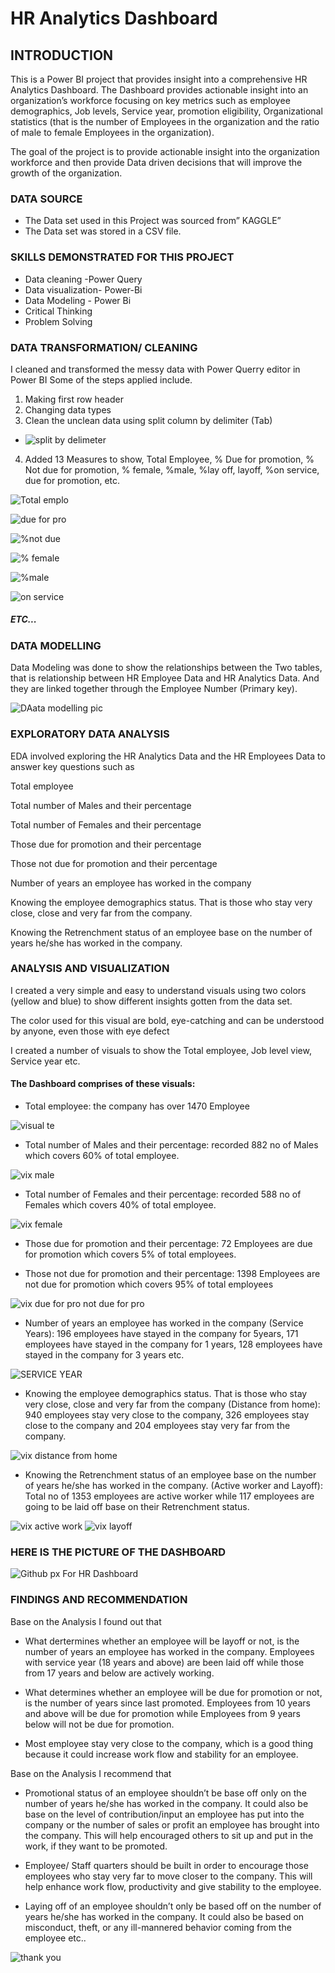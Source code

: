 # HR Analytics Dashboard
## INTRODUCTION
This is a Power BI project that provides insight into a comprehensive HR Analytics Dashboard. The Dashboard provides actionable insight into an organization’s workforce focusing on key metrics such as employee demographics, Job levels, Service year, promotion eligibility, Organizational statistics (that is the number of Employees in the organization and the ratio of male to female Employees in the organization).

The goal of the project is to provide actionable insight into the organization workforce and then provide Data driven decisions that will improve the growth of the organization.

### DATA SOURCE
-	The Data set used in this Project was sourced from” KAGGLE” 
-	The Data set was stored in a CSV file.

### SKILLS DEMONSTRATED FOR THIS PROJECT
-	 Data cleaning -Power Query
-	Data visualization- Power-Bi
-	Data Modeling - Power Bi
-	Critical Thinking
-	Problem Solving

### DATA TRANSFORMATION/ CLEANING
I cleaned and transformed the messy data with Power Querry editor in Power BI
Some of the steps applied include.
1)	Making first row header
2)	Changing data types
3)	Clean the unclean data using split column by delimiter (Tab)
- ![split by delimeter](https://github.com/user-attachments/assets/7c5fcac6-09d4-43de-9c51-f119c3a8bc32)
  
    	
4)	Added 13 Measures to show, Total Employee, % Due for promotion, % Not due for promotion, % female, %male, %lay off, layoff, %on service, due for promotion, etc.

   ![Total emplo](https://github.com/user-attachments/assets/059fcd96-877b-422e-9074-d10f6833c854)


![due for pro](https://github.com/user-attachments/assets/762076d9-6ea2-4319-a706-267dce6b65e6)

![%not due](https://github.com/user-attachments/assets/a709f866-0fad-44b1-8c95-46138257a938)

![% female](https://github.com/user-attachments/assets/7d77eb42-018e-4cfe-a90f-3e72370c715b)

![%male](https://github.com/user-attachments/assets/6d1f4ce6-5806-4457-ad45-ee9d7c26ded4)

![on service](https://github.com/user-attachments/assets/15035298-bc85-4cb9-bfb9-814a724522ff)  

##### ETC...


### DATA MODELLING
Data Modeling was done to show the relationships between the Two tables, that is relationship between HR Employee Data and HR Analytics Data. And they are linked together through the Employee Number (Primary key). 

![DAata modelling pic](https://github.com/user-attachments/assets/528a503c-b80e-4ef9-937c-0bb0ea7a3ee4)

### EXPLORATORY DATA ANALYSIS

EDA involved exploring the HR Analytics Data and the HR Employees Data to answer key questions such as

Total employee

Total number of Males and their percentage 

Total number of Females and their percentage

Those due for promotion and their percentage

Those not due for promotion and their percentage

Number of years an employee has worked in the company

Knowing the employee demographics status. That is those who stay very close, close and very far from the company.

Knowing the Retrenchment status of an employee base on the number of years he/she has worked in the company.


### ANALYSIS AND VISUALIZATION

I created a very simple and easy to understand visuals using two colors (yellow and blue) to show different insights gotten from the data set. 

The color used for this visual are bold, eye-catching and can be understood by anyone, even those with eye defect 

I created a number of visuals to show the Total employee, Job level view, Service year etc.


#### The Dashboard comprises of these visuals:

- Total employee: the company has over 1470 Employee

![visual te](https://github.com/user-attachments/assets/7be47ca5-5505-4cbf-9965-45317d368913)


- Total number of Males and their percentage: recorded 882 no of Males which covers 60% of total employee.

![vix male](https://github.com/user-attachments/assets/34e070c8-38d4-4eef-a1c2-092fa2e3ee1e)



- Total number of Females and their percentage: recorded 588 no of Females which covers 40% of total employee. 

![vix female](https://github.com/user-attachments/assets/34b364f2-e6ae-4480-90ad-4d65ad5cedfb)


- Those due for promotion and their percentage: 72 Employees are due for promotion which covers 5% of total employees.

- Those not due for promotion and their percentage: 1398 Employees are not due for promotion which covers 95% of total employees


![vix due for pro   not due for pro](https://github.com/user-attachments/assets/c2e9eb0f-34b2-4e12-abd2-640445e71aa3)


- Number of years an employee has worked in the company (Service Years): 196 employees have stayed in the company for 5years, 171 employees have stayed in the company for 1 years, 128 employees have stayed in the company for 3 years etc.  

![SERVICE YEAR](https://github.com/user-attachments/assets/0be31d30-cd36-4cb5-b876-a49346038840)


- Knowing the employee demographics status. That is those who stay very close, close and very far from the company (Distance from home): 940 employees stay very close to the company, 326 employees stay close to the company and 204 employees stay very far from the company.

![vix distance from home](https://github.com/user-attachments/assets/bc9293b6-33ec-400c-b27f-d499d2c246c6)


- Knowing the Retrenchment status of an employee base on the number of years he/she has worked in the company. (Active worker and Layoff): Total no of 1353 employees are active worker while 117 employees are going to be laid off base on their Retrenchment status.


![vix active work](https://github.com/user-attachments/assets/df0aa45b-b7be-4631-bd96-4fa314fdc96c)                ![vix layoff](https://github.com/user-attachments/assets/0130e19e-9ceb-44db-9780-ef27d65c7c8e)




### HERE IS THE PICTURE OF THE DASHBOARD

![Github px For HR Dashboard](https://github.com/user-attachments/assets/64f421a9-322e-4f29-b2f4-7b8ef75bbb32)



### FINDINGS AND RECOMMENDATION
Base on the Analysis I found out that

-	 What dertermines whether an employee will be layoff or not, is the number of years an employee has worked in the company. Employees with service year (18 years and above) are been laid off while those from 17 years and below are actively working.

-	 What determines whether an employee will be due for promotion or not, is the number of years since last promoted. Employees from 10 years and above will be due for promotion while Employees from 9 years below will not be due for promotion.
     
-	Most employee stay very close to the company, which is a good thing because it could increase work flow and stability for an employee.


Base on the Analysis I recommend that

-	Promotional status of an employee shouldn’t be base off only on the number of years he/she has worked in the company. It could also be base on the level of contribution/input an employee has put into the company or the number of sales or profit an employee has brought into the company. This will help encouraged others to sit up and put in the work, if they want to be promoted.

  
-	Employee/ Staff quarters should be built in order to encourage those employees who stay very far to move closer to the company. This will help enhance work flow, productivity and give stability to the employee.

  
-	Laying off of an employee shouldn’t only be based off on the number of years he/she has worked in the company. It could also be based on misconduct, theft, or any ill-mannered behavior coming from the employee etc.. 




![thank you](https://github.com/user-attachments/assets/94ef0605-24e7-4528-bf68-110417bb3a5c)













































